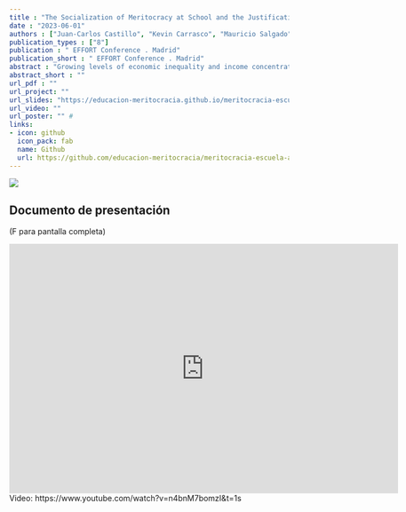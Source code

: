 ```yaml
---
title : "The Socialization of Meritocracy at School and the Justification of Economic Inequality"
date : "2023-06-01"
authors : ["Juan-Carlos Castillo", "Kevin Carrasco", "Mauricio Salgado"]
publication_types : ["8"]
publication : " EFFORT Conference . Madrid"
publication_short : " EFFORT Conference . Madrid"
abstract : "Growing levels of economic inequality and income concentration have boosted research on redistributive preferences in the recent years (Becker, 2021; Rueda & Stegmueller, 2019), understood as those beliefs about the need for economic transfers and universal access to social services by those with fewer resources, usually by the state. Information about these preferences is relevant for democratic governments as their legitimacy in part responds to their capacity to manage social justice demands. Despite the growing research in this field, until now the focus has been mostly on the adult population, sideling the question about how these preferences are developed and socialized at school age, as well as how they are influenced by social, cultural, and economic factors. Using data from 6,511 8th-grade students in Chile (Chilean Education Quality Agency Survey, 2017), this study aims at analyzing to what extent the social justice experiences at school age (for instance grade allocations), as well as meritocratic perceptions of rewards distribution in society, are related to redistributive preferences of students. As meritocracy is conceived as a system where rewards are justly distributed according to individual effort and talent (Young, 1958), the central hypothesis of this paper is that those students who perceive more meritocracy will exhibit fewer preferences for redistribution (Batruch et al., 2021), moderating the possible socialization impacts of the families. The results of the multilevel (random effects) estimation show that students with a higher perception of meritocracy in society actually display lower preferences for justifying access to social benefits based on individual income, however, perception of meritocracy is also associated with greater preferences for reducing the economic gap between the rich and the poor. The implications of these results for the political socialization of students by the family of origin and the school are discussed."
abstract_short : ""
url_pdf : ""  
url_project: "" 
url_slides: "https://educacion-meritocracia.github.io/meritocracia-escuela-agencia/presentations//ISA-Melbourne2023/ISA2023.html" 
url_video: "" 
url_poster: "" # 
links: 
- icon: github 
  icon_pack: fab 
  name: Github 
  url: https://github.com/educacion-meritocracia/meritocracia-escuela-agencia/
---
```

![](https://ocscoes.github.io/presentaciones/images/ISA.png)
## Documento de presentación
(F para pantalla completa)
<iframe width="700"  height="450" src="https://educacion-meritocracia.github.io/meritocracia-escuela-agencia/presentations//ISA-Melbourne2023/ISA2023.html" title="Xaringan presentation" frameborder="0" allow="accelerometer; autoplay; clipboard-write; encrypted-media; gyroscope; picture-in-picture" allowfullscreen></iframe>
Video: https://www.youtube.com/watch?v=n4bnM7bomzI&t=1s

